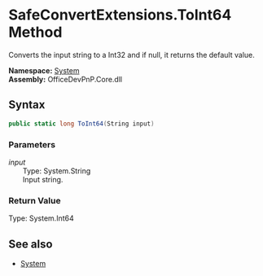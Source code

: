 # SafeConvertExtensions.ToInt64 Method  
Converts the input string to a Int32 and if null, it returns the default value.  

**Namespace:** [System](System.md)  
**Assembly:** OfficeDevPnP.Core.dll  
## Syntax
```C#
public static long ToInt64(String input)
```
### Parameters
*input*  
&emsp;&emsp;Type: System.String  
&emsp;&emsp;Input string.  
### Return Value
Type: System.Int64  

## See also
- [System](System.md)
